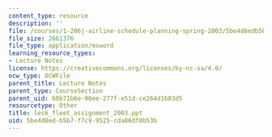 ```yaml
---
content_type: resource
description: ''
file: /courses/1-206j-airline-schedule-planning-spring-2003/5be4d8edb5b7f7c99525cda86df8b53b_lec6_fleet_assignment_2003.ppt
file_size: 2661376
file_type: application/msword
learning_resource_types:
- Lecture Notes
license: https://creativecommons.org/licenses/by-nc-sa/4.0/
ocw_type: OCWFile
parent_title: Lecture Notes
parent_type: CourseSection
parent_uid: 68b71b6e-90ee-277f-e51d-ce264d1603d5
resourcetype: Other
title: lec6_fleet_assignment_2003.ppt
uid: 5be4d8ed-b5b7-f7c9-9525-cda86df8b53b
---
```

